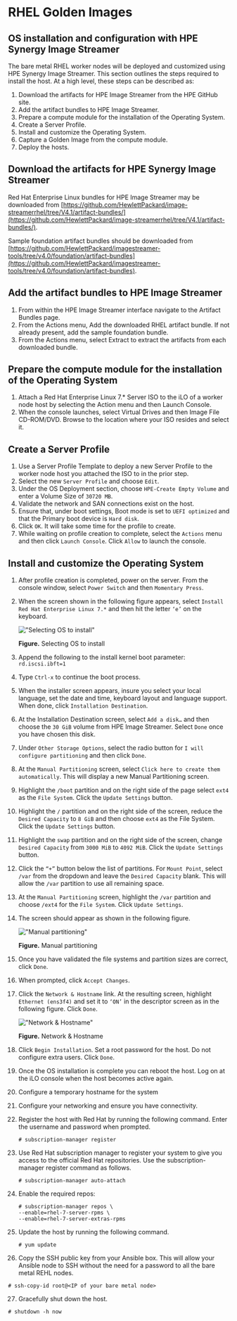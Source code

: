 # RHEL Golden Images



## OS installation and configuration with HPE Synergy Image Streamer

The bare metal RHEL worker nodes will be deployed and customized using HPE Synergy Image Streamer. This section outlines the steps required to install the
host. At a high level, these steps can be described as:

1. Download the artifacts for HPE Image Streamer from the HPE GitHub site.
2. Add the artifact bundles to HPE Image Streamer.
3. Prepare a compute module for the installation of the Operating System.
4. Create a Server Profile.
5. Install and customize the Operating System.
6. Capture a Golden Image from the compute module.
7. Deploy the hosts.


## Download the artifacts for HPE Synergy Image Streamer

Red Hat Enterprise Linux bundles for HPE Image Streamer may be downloaded from 
[https://github.com/HewlettPackard/image-streamerrhel/tree/V4.1/artifact-bundles/](https://github.com/HewlettPackard/image-streamerrhel/tree/V4.1/artifact-bundles/).

Sample foundation artifact bundles should be downloaded from
[https://github.com/HewlettPackard/imagestreamer-tools/tree/v4.0/foundation/artifact-bundles](https://github.com/HewlettPackard/imagestreamer-tools/tree/v4.0/foundation/artifact-bundles). 



## Add the artifact bundles to HPE Image Streamer

1. From within the HPE Image Streamer interface navigate to the Artifact Bundles page.
2. From the Actions menu, Add the downloaded RHEL artifact bundle. If not already present, add the sample foundation bundle.
3. From the Actions menu, select Extract to extract the artifacts from each downloaded bundle.

## Prepare the compute module for the installation of the Operating System

1. Attach a Red Hat Enterprise Linux 7.* Server ISO to the iLO of a worker node host by selecting the Action menu and then Launch Console.
2. When the console launches, select Virtual Drives and then Image File CD-ROM/DVD. Browse to the location where your ISO resides and select
it.

## Create a Server Profile
1. Use a Server Profile Template  to deploy a new Server Profile to the worker node host you attached the ISO to in the
prior step.
2. Select the new `Server Profile` and choose `Edit`.
3. Under the OS Deployment section, choose `HPE-Create Empty Volume` and enter a Volume Size of `30720 MB`.
4. Validate the network and SAN connections exist on the host.
5. Ensure that, under boot settings,  Boot mode is set to `UEFI optimized` and that the Primary boot device is `Hard disk`.
6. Click `OK`. It will take some time for the profile to create.
7. While waiting on profile creation to complete, select the `Actions` menu and then click `Launch Console`. Click `Allow` to launch the console.

## Install and customize the Operating System
1. After profile creation is completed, power on the server. From the console window, select `Power Switch` and then `Momentary Press`.
2. When the screen shown in the following figure appears, select `Install Red Hat Enterprise Linux 7.*` and then hit the letter `‘e’` on the keyboard.

    ![ "Selecting OS to install"][media-bm-rhel-boot-params]

    **Figure.** Selecting OS to install

3. Append the following to the install kernel boot parameter: `rd.iscsi.ibft=1`
4. Type `Ctrl-x` to continue the boot process.
5. When the installer screen appears, insure you select your local language, set the date and time, 
keyboard layout and language support. When done, click `Installation Destination`.
6. At the Installation Destination screen, select `Add a disk…` and then choose the `30 GiB` volume from HPE Image Streamer. Select 
`Done` once you have chosen this disk.
7. Under `Other Storage Options`, select the radio button for `I will configure partitioning` and then click `Done`.
8. At the `Manual Partitioning` screen, select `Click here to create them automatically`. This will display a new Manual Partitioning screen.
9. Highlight the `/boot` partition and on the right side of the page select `ext4` as the `File System`. Click the `Update Settings` button.
10. Highlight the `/` partition and on the right side of the screen, reduce the `Desired Capacity` to `8 GiB` and then choose `ext4` as the File System. Click the `Update Settings` button.
11. Highlight the `swap` partition and on the right side of the screen, change `Desired Capacity` from `3000 MiB` to `4092 MiB`. 
Click the `Update Settings` button.
12. Click the `“+”` button below the list of partitions. For `Mount Point`, select `/var` from the dropdown and 
leave the `Desired Capacity` blank. This will allow the `/var` partition to use all remaining space.
13. At the `Manual Partitioning` screen, highlight the `/var` partition and choose `/ext4` for the `File System`. Click `Update Settings`.
14. The screen should appear as shown in the following figure.

    ![ "Manual partitioning"][media-bm-rhel-customizing-disk-partitions]

    **Figure.** Manual partitioning

15. Once you have validated the file systems and partition sizes are correct, click `Done`.
16. When prompted, click `Accept Changes`.
17. Click the `Network & Hostname` link. At the resulting screen, highlight `Ethernet (ens3f4)` and set it to `‘ON’` in the descriptor screen as in the following figure. Click `Done`.

    ![ "Network & Hostname"][media-bm-rhel-network-hostname]

    **Figure.** Network & Hostname

18. Click `Begin Installation`. Set a root password for the host. Do not configure extra users. Click `Done`.
19. Once the OS installation is complete you can reboot the host. Log on at the iLO console when the host becomes active again.
20. Configure a temporary hostname for the system
21. Configure your networking and ensure you have connectivity.
22. Register the host with Red Hat by running the following command. Enter the username and password when prompted.
    ```
    # subscription-manager register
    ```
23. Use Red Hat subscription manager to register your system to give you access to the official Red Hat repositories. Use the subscription-manager register command as follows.
    ``` 
    # subscription-manager auto-attach 
    ```
24. Enable the required repos:
    ```
    # subscription-manager repos \
    --enable=rhel-7-server-rpms \
    --enable=rhel-7-server-extras-rpms 
    ```
25. Update the host by running the following command.
    ```
    # yum update
    ```


26. Copy the SSH public key from your Ansible box. This will allow your Ansible node to SSH without the need for a password to all the bare metal REHL nodes.

```
# ssh-copy-id root@<IP of your bare metal node>
```

27. Gracefully shut down the host.
```
# shutdown -h now
```

[media-bm-rhel-boot-params]:<../media/bm-rhel-boot-params.png>     
[media-bm-rhel-customizing-disk-partitions]:<../media/bm-rhel-customizing-disk-partitions.png>   
[media-bm-rhel-network-hostname]:<../media/bm-rhel-network-hostname.png>  


